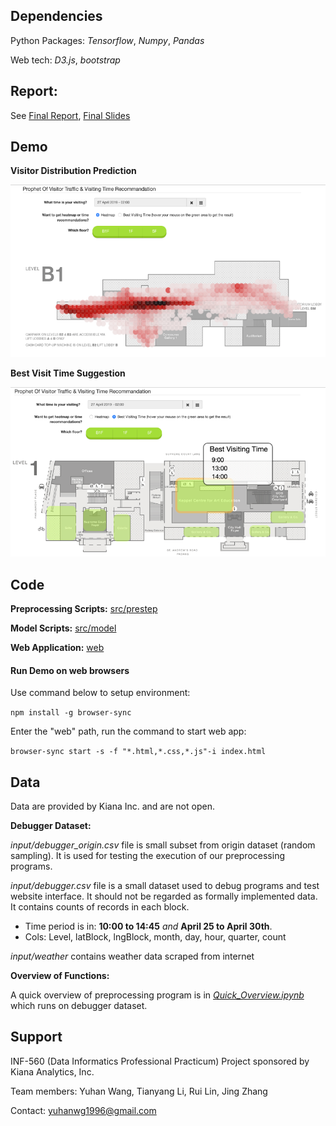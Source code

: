 ## Dependencies
Python Packages: *Tensorflow*, *Numpy*, *Pandas*

Web tech: *D3.js*, *bootstrap*

## Report:
See [Final Report](docs/report/FinalReport_Fordifficulty.pdf),
[Final Slides](docs/report/ForDifficulty-FinalPresentation.pdf)

## Demo
**Visitor Distribution Prediction**

![](img/Demo1.png)

**Best Visit Time Suggestion**

![](img/Demo2.png)


## Code

**Preprocessing Scripts:** [src/prestep](src/prestep)

**Model Scripts:** [src/model](src/model)

**Web Application:** [web](web)

#### Run Demo on web browsers
Use command below to setup environment:

`npm install -g browser-sync`

Enter the "web" path, run the command to start web app:

`browser-sync start -s -f "*.html,*.css,*.js"-i index.html`

## Data
Data are provided by Kiana Inc. and are not open.

**Debugger Dataset:**

*input/debugger_origin.csv* file is small subset from origin dataset (random sampling). It is used for testing the execution of our preprocessing programs.

*input/debugger.csv* file is a small dataset used to debug programs and test website interface. It should not be regarded as formally implemented data. It contains counts of records in each block.
* Time period is in: **10:00 to 14:45** *and* **April 25 to April 30th**.
* Cols: Level, latBlock, lngBlock, month, day, hour, quarter, count

*input/weather* contains weather data scraped from internet

**Overview of Functions:**

A quick overview of preprocessing program is in *[Quick_Overview.ipynb](./Quick_Overview.ipynb)* which runs on debugger dataset.

## Support
INF-560 (Data Informatics Professional Practicum) Project sponsored by Kiana Analytics, Inc.

Team members: Yuhan Wang, Tianyang Li, Rui Lin, Jing Zhang

Contact: yuhanwg1996@gmail.com
